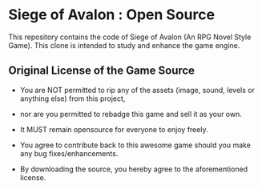 # Siege of Avalon : Open Source

This repository contains the code of Siege of Avalon (An RPG Novel Style Game). This clone is intended to study and enhance the game engine.


## Original License of the Game Source
* You are NOT permitted to rip any of the assets (image, sound, levels or anything else) from this project, 
* nor are you permitted to rebadge this game and sell it as your own.
* It MUST remain opensource for everyone to enjoy freely.
* You agree to contribute back to this awesome game should you make any bug fixes/enhancements.

* By downloading the source, you hereby agree to the aforementioned license.
